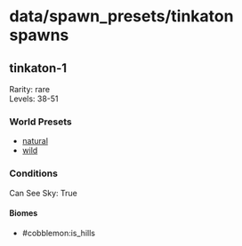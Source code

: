 # data/spawn_presets/tinkaton spawns  
  
## tinkaton-1  
Rarity: rare  
Levels: 38-51  
  
### World Presets  
* [natural](data/spawn_data/natural.md)  
* [wild](data/spawn_data/wild.md)  
  
### Conditions  
Can See Sky: True  
  
#### Biomes  
  * #cobblemon:is_hills
  
